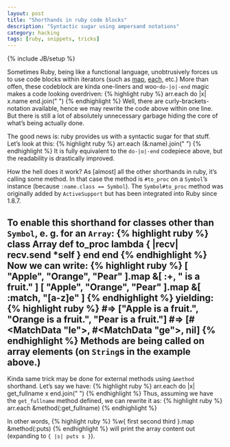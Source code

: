 ```yaml
---
layout: post
title: "Shorthands in ruby code blocks"
description: "Syntactic sugar using ampersand notations"
category: hacking
tags: [ruby, snippets, tricks]
---
```

{% include JB/setup %}

Sometimes Ruby, being like a functional language, unobtrusively forces us to use
code blocks within iterators (such as [map](http://www.ruby-doc.org/core-1.9.3/Array.html#method-i-map), 
[each](http://www.ruby-doc.org/core-1.9.3/Array.html#method-i-each), etc.) More than offen, these codeblock
are kinda one-liners and woo-`do-|o|-end` magic makes a code looking overdriven:
{% highlight ruby %}
  arr.each do |x|
    x.name
  end.join(" ")
{% endhighlight %}
Well, there are curly-brackets-notation available, hence we may rewrite the code above within one line.
But there is still a lot of absolutely unnecessary garbage hiding the core of what’s being actually done.

The good news is: ruby provides us with a syntactic sugar for that stuff. Let’s look at this:
{% highlight ruby %}
  arr.each (&:name).join(" ")
{% endhighlight %}
It is fully equivalent to the `do-|o|-end` codepiece above, but the readability is drastically improved.

How the hell does it work? As \[almost\] all the other shorthands in ruby, it’s calling some method. In that case 
the method is `#to_proc` on a `Symbol`’s instance (because `:name.class == Symbol`). The `Symbol#to_proc` method 
was originally added by `ActiveSupport` but has been integrated into Ruby since 1.8.7.

To enable this shorthand for classes other than `Symbol`, e. g. for an `Array`:
{% highlight ruby %}
class Array
  def to_proc
    lambda { |recv| recv.send *self }
  end
end
{% endhighlight %}
Now we can write:
{% highlight ruby %}
[ "Apple", "Orange", "Pear" ].map &[ :+, " is a fruit." ]
[ "Apple", "Orange", "Pear" ].map &[ :match, "[a-z]e" ]
{% endhighlight %}
yielding:
{% highlight ruby %}
#=> ["Apple is a fruit.", "Orange is a fruit.", "Pear is a fruit."]
#=> [#<MatchData "le">, #<MatchData "ge">, nil]
{% endhighlight %}
Methods are being called on array elements (on `String`s in the example above.)
----
Kinda same trick may be done for external methods using `&method` shorthand. Let’s say we have:
{% highlight ruby %}
  arr.each do |x|
    get_fullname x
  end.join(" ")
{% endhighlight %}
Thus, assuming we have the `get_fullname` method defined, we can rewrite it as:
{% highlight ruby %}
  arr.each &method(:get_fullname)
{% endhighlight %}

In other words, 
{% highlight ruby %}
  %w{ first second third }.map &method(:puts)
{% endhighlight %}
will print the array content out (expanding to `{ |s| puts s }`).
